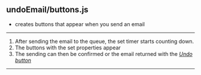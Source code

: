 ## undoEmail/buttons.js

- creates buttons that appear when you send an email

----

1. After sending the email to the queue, the set timer starts counting down.
2. The buttons with the set properties appear
3. The sending can then be confirmed  or the email returned with the <i><u>Undo button</u></i>

----

